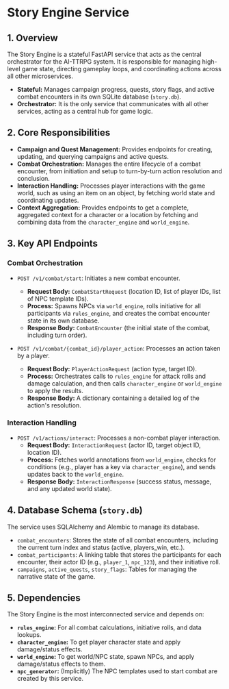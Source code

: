 # Story Engine Service

## 1. Overview

The Story Engine is a stateful FastAPI service that acts as the central orchestrator for the AI-TTRPG system. It is responsible for managing high-level game state, directing gameplay loops, and coordinating actions across all other microservices.

-   **Stateful:** Manages campaign progress, quests, story flags, and active combat encounters in its own SQLite database (`story.db`).
-   **Orchestrator:** It is the only service that communicates with all other services, acting as a central hub for game logic.

## 2. Core Responsibilities

-   **Campaign and Quest Management:** Provides endpoints for creating, updating, and querying campaigns and active quests.
-   **Combat Orchestration:** Manages the entire lifecycle of a combat encounter, from initiation and setup to turn-by-turn action resolution and conclusion.
-   **Interaction Handling:** Processes player interactions with the game world, such as using an item on an object, by fetching world state and coordinating updates.
-   **Context Aggregation:** Provides endpoints to get a complete, aggregated context for a character or a location by fetching and combining data from the `character_engine` and `world_engine`.

## 3. Key API Endpoints

### Combat Orchestration

-   `POST /v1/combat/start`: Initiates a new combat encounter.
    -   **Request Body:** `CombatStartRequest` (location ID, list of player IDs, list of NPC template IDs).
    -   **Process:** Spawns NPCs via `world_engine`, rolls initiative for all participants via `rules_engine`, and creates the combat encounter state in its own database.
    -   **Response Body:** `CombatEncounter` (the initial state of the combat, including turn order).

-   `POST /v1/combat/{combat_id}/player_action`: Processes an action taken by a player.
    -   **Request Body:** `PlayerActionRequest` (action type, target ID).
    -   **Process:** Orchestrates calls to `rules_engine` for attack rolls and damage calculation, and then calls `character_engine` or `world_engine` to apply the results.
    -   **Response Body:** A dictionary containing a detailed log of the action's resolution.

### Interaction Handling

-   `POST /v1/actions/interact`: Processes a non-combat player interaction.
    -   **Request Body:** `InteractionRequest` (actor ID, target object ID, location ID).
    -   **Process:** Fetches world annotations from `world_engine`, checks for conditions (e.g., player has a key via `character_engine`), and sends updates back to the `world_engine`.
    -   **Response Body:** `InteractionResponse` (success status, message, and any updated world state).

## 4. Database Schema (`story.db`)

The service uses SQLAlchemy and Alembic to manage its database.

-   `combat_encounters`: Stores the state of all combat encounters, including the current turn index and status (active, players_win, etc.).
-   `combat_participants`: A linking table that stores the participants for each encounter, their actor ID (e.g., `player_1`, `npc_123`), and their initiative roll.
-   `campaigns`, `active_quests`, `story_flags`: Tables for managing the narrative state of the game.

## 5. Dependencies

The Story Engine is the most interconnected service and depends on:

-   **`rules_engine`:** For all combat calculations, initiative rolls, and data lookups.
-   **`character_engine`:** To get player character state and apply damage/status effects.
-   **`world_engine`:** To get world/NPC state, spawn NPCs, and apply damage/status effects to them.
-   **`npc_generator`:** (Implicitly) The NPC templates used to start combat are created by this service.
